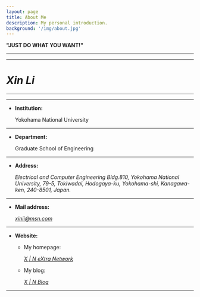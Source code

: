 ```yaml
---
layout: page
title: About Me
description: My personal introduction.
background: '/img/about.jpg'
---
```


**"JUST DO WHAT YOU WANT!"**

---
---

# *Xin Li*

---
---

* **Institution:**

	Yokohama National University

---

* **Department:**

	Graduate School of Engineering

---

* **Address:**

	*Electrical and Computer Engineering Bldg.810, Yokohama National University, 79-5, Tokiwadai, Hodogaya-ku, Yokohama-shi, Kanagawa-ken, 240-8501, Japan.*

---

* **Mail address:**

	[*xinii@msn.com*](xinii@msn.com])

---

* **Website:**

	* My homepage:
	
		[*X \| N eXtra Network*](http://xin.g2.xrea.com)

	* My blog:
	
		[*X \| N Blog*](https://xinii.github.io)
		
---

<p class="mb-5"></p>
